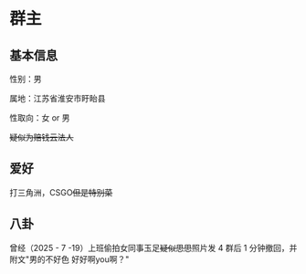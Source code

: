 # 群主
## 基本信息

性别：男  

属地：江苏省淮安市盱眙县  

性取向：女 or 男  

<del>疑似为赔钱云法人</del>
## 爱好 
打三角洲，CSGO<del>但是特别菜</del>

## 八卦
曾经（2025 - 7 -19）上班偷拍女同事玉足<del>疑似思思</del>照片发 4 群后 1 分钟撤回，并附文"男的不好色 好好啊you啊？"
<!-- ![偷拍照片](/img/18.jpg)

卧槽泥马勒戈壁 郑嘉欣
白嫖我探针和机器人插件
![](/img/16.png)
![](/img/17.png) -->


